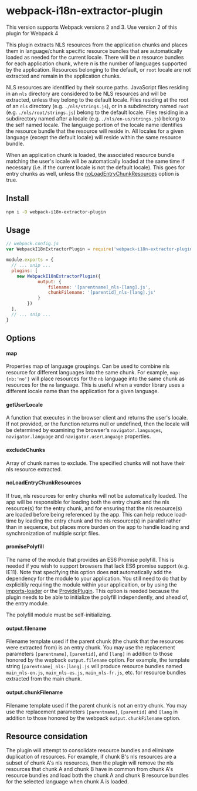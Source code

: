 # webpack-i18n-extractor-plugin

This version supports Webpack versions 2 and 3.  Use version 2 of this plugin for Webpack 4

This plugin extracts NLS resources from the application chunks and places them in language/chunk specific resource bundles that are automatically loaded as needed for the current locale.  There will be *n* resource bundles for each application chunk, where *n* is the number of languages supported by the application.  Resources belonging to the default, or `root` locale are not extracted and remain in the application chunks.

NLS resources are identified by their source paths.  JavaScript files residing in an `nls`  directory are considered to be NLS resources and will be extracted, unless they belong to the default locale.  Files residing at the root of an `nls` directory (e.g. `./nls/strings.js`), or in a subdirectory named `root` (e.g. `./nls/root/strings.js`) belong to the default locale.  Files residing in a subdirectory named after a locale (e.g. `./nls/en-us/strings.js`) belong to the self named locale.  The language portion of the locale name identifies the resource bundle that the resource will reside in.  All locales for a given language (except the default locale) will reside within the same resource bundle.

When an application chunk is loaded, the associated resource bundle matching the user's locale will be automatically loaded at the same time if necessary (i.e. if the current locale
is not the default locale).  This goes for entry chunks as well, unless the [noLoadEntryChunkResources](#noloadentrychunkresources) option is true.

## Install

```bash
npm i -D webpack-i18n-extractor-plugin
```

## Usage

```javascript
// webpack.config.js
var WebpackI18nExtractorPlugin = require('webpack-i18n-extractor-plugin');

module.exports = {
  // ... snip ...
  plugins: [
    new WebpackI18nExtractorPlugin({
			output: {
				filename: '[parentname]_nls-[lang].js',
				chunkFilename: '[parentid]_nls-[lang].js'
			}
		})
  ],
  // ... snip ...
}
```

## Options

#### map

Properties map of language groupings.  Can be used to combine nls resource for different languages into the same chunk.  For example, `map: {nb:'no'}` will place resources for the `nb` language into the same chunk as resources for the `no` language.  This is useful when a vendor library uses a different locale name than the application for a given language.

#### getUserLocale

A function that executes in the browser client and returns the user's locale.  If not provided, or the function returns null or undefined, then the locale will be determined by examining the browser's `navigator.languages`, `navigator.language` and `navigator.userLanguage` properties.

#### excludeChunks

Array of chunk names to exclude.  The specified chunks will not have their nls resource extracted.

#### noLoadEntryChunkResources

If true, nls resources for entry chunks will not be automatically loaded.  The app will be responsible for loading both the entry chunk and the nls resource(s) for the entry chunk, and for ensuring that the nls resource(s) are loaded before being referenced by the app.  This can help reduce load-time by loading the entry chunk and the nls resource(s) in parallel rather than in sequence, but places more burden on the app to handle loading and synchronization of multiple script files.

#### promisePolyfill

The name of the module that provides an ES6 Promise polyfill.  This is needed if you wish to support browsers that lack ES6 promise support (e.g. IE11).  Note that specifying this option does **not** automatically add the dependency for the module to your application.  You still need to do that by explicitily requiring the module within your applicaition, or by using the [imports-loader](https://www.npmjs.com/package/imports-loader) or the [ProvidePlugin](https://webpack.js.org/plugins/provide-plugin/).  This option is needed because the plugin needs to be able to initialize the polyfill independently, and ahead of, the entry module.

The polyfill module must be self-initializing.

#### output.filename

Filename template used if the parent chunk (the chunk that the resources were extracted from) is an entry chunk.  You may use the replacement parameters `[parentname]`, `[parentid]`, and `[lang]` in addition to those honored by the wepback `output.filename` option.  For example, the template string `[parentname]_nls-[lang].js` will produce resource bundles named `main_nls-en.js`, `main_nls-es.js`, `main_nls-fr.js`, etc. for resource bundles extracted from the main chunk.

#### output.chunkFilename

Filename template used if the parent chunk is not an entry chunk.  You may use the replacement parameters `[parentname]`, `[parentid]` and `[lang` in addition to those honored by the webpack `output.chunkFilename` option.

## Resource considation

The plugin will attempt to consolidate resource bundles and eliminate duplication of resources.  For example, if chunk B's nls resources are a subset of chunk A's nls resources, then the plugin will remove the nls resources that chunk A and chunk B have in common from chunk A's resource bundles and load both the chunk A and chunk B resource bundles for the selected language when chunk A is loaded.
